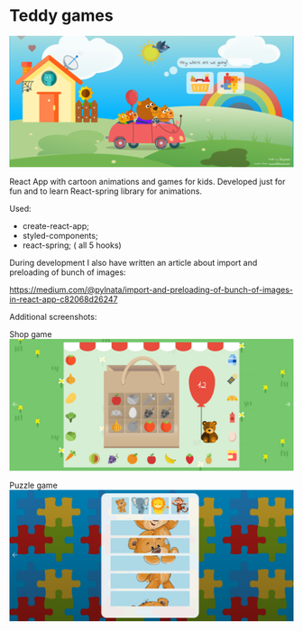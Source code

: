 # Teddy games

![Alt text](screen1.png?raw=true "Intro")

React App with cartoon animations and games for kids. 
Developed just for fun and to learn React-spring library for animations.

Used:
* create-react-app;
* styled-components;
* react-spring; ( all 5 hooks)

During development I also have written an article about import and preloading of bunch of images:

https://medium.com/@pylnata/import-and-preloading-of-bunch-of-images-in-react-app-c82068d26247

Additional screenshots:

Shop game
![Alt text](screen2.png?raw=true "Shop game")

Puzzle game
![Alt text](screen3.png?raw=true "Puzzle game")

